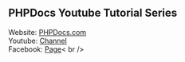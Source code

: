 ## PHPDocs Youtube Tutorial Series
Website: <a href="https://phpdocs.com">PHPDocs.com</a><br />
Youtube: <a href="https://youtube.com/phpdocs">Channel</a> <br />
Facebook: <a href="https://facebook.com/phpdocs">Page</a>< br />

